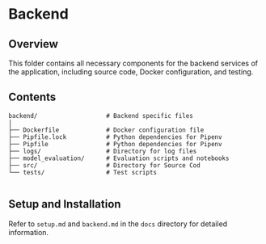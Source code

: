 # Backend

## Overview

This folder contains all necessary components for the backend services of the application, including source code, Docker configuration, and testing.

## Contents

```shell
backend/                   # Backend specific files
│
├── Dockerfile             # Docker configuration file
├── Pipfile.lock           # Python dependencies for Pipenv
├── Pipfile                # Python dependencies for Pipenv
├── logs/                  # Directory for log files
├── model_evaluation/      # Evaluation scripts and notebooks
├── src/                   # Directory for Source Cod
└── tests/                 # Test scripts


```

## Setup and Installation

Refer to `setup.md` and `backend.md` in the `docs` directory for detailed information.
